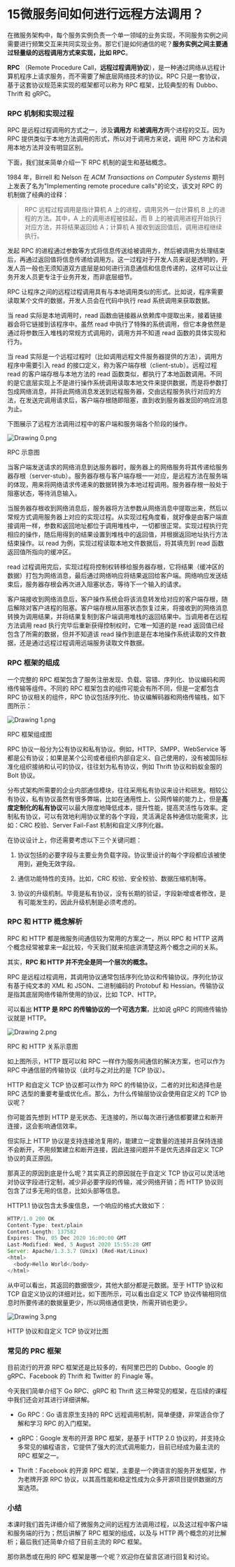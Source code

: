 # 15微服务间如何进行远程方法调用？

在微服务架构中，每个服务实例负责一个单一领域的业务实现，不同服务实例之间需要进行频繁交互来共同实现业务。那它们是如何通信的呢？**服务实例之间主要通过轻量级的远程调用方式来实现，比如 RPC**。

**RPC** （Remote Procedure Call，**远程过程调用协议**），是一种通过网络从远程计算机程序上请求服务，而不需要了解底层网络技术的协议。RPC 只是一套协议，基于这套协议规范来实现的框架都可以称为 RPC 框架，比较典型的有 Dubbo、Thrift 和 gRPC。

### RPC 机制和实现过程

RPC 是远程过程调用的方式之一，涉及**调用方** 和**被调用方**两个进程的交互。因为 RPC 提供类似于本地方法调用的形式，所以对于调用方来说，调用 RPC 方法和调用本地方法并没有明显区别。

下面，我们就来简单介绍一下 RPC 机制的诞生和基础概念。

1984 年，Birrell 和 Nelson 在 *ACM Transactions on Computer Systems* 期刊上发表了名为"Implementing remote procedure calls"的论文，该文对 RPC 的机制做了经典的诠释：
> RPC 远程过程调用是指计算机 A 上的进程，调用另外一台计算机 B 上的进程的方法。其中，A 上的调用进程被挂起，而 B 上的被调用进程开始执行对应方法，并将结果返回给 A；计算机 A 接收到返回值后，调用进程继续执行。

发起 RPC 的进程通过参数等方式将信息传送给被调用方，然后被调用方处理结束后，再通过返回值将信息传递给调用方。这一过程对于开发人员来说是透明的，开发人员一般也无须知道双方底层是如何进行消息通信和信息传递的，这样可以让业务开发人员更专注于业务开发，而非底层细节。

RPC 让程序之间的远程过程调用具有与本地调用类似的形式。比如说，程序需要读取某个文件的数据，开发人员会在代码中执行 read 系统调用来获取数据。

当 read 实际是本地调用时，read 函数由链接器从依赖库中提取出来，接着链接器会将它链接到该程序中。虽然 read 中执行了特殊的系统调用，但它本身依然是通过将参数压入堆栈的常规方式调用的，调用方并不知道 read 函数的具体实现和行为。

当 read 实际是一个远程过程时（比如调用远程文件服务器提供的方法），调用方程序中需要引入 read 的接口定义，称为客户端存根（client-stub）。远程过程 read 的客户端存根与本地方法的 read 函数类似，都执行了本地函数调用。不同的是它底层实现上不是进行操作系统调用读取本地文件来提供数据，而是将参数打包成网络消息，并将此网络消息发送到远程服务器，交由远程服务执行对应的方法，在发送完调用请求后，客户端存根随即阻塞，直到收到服务器发回的响应消息为止。

下图展示了远程方法调用过程中的客户端和服务端各个阶段的操作。


<Image alt="Drawing 0.png" src="https://s0.lgstatic.com/i/image/M00/43/EE/Ciqc1F887amAAUAAAABlfyr8G5Q880.png"/> 
  
RPC 示意图

当客户端发送请求的网络消息到达服务器时，服务器上的网络服务将其传递给服务器存根（server-stub）。服务器存根与客户端存根一一对应，是远程方法在服务端的体现，用来将网络请求传递来的数据转换为本地过程调用。服务器存根一般处于阻塞状态，等待消息输入。

当服务器存根收到网络消息后，服务器将方法参数从网络消息中提取出来，然后以常规方式调用服务器上对应的实现过程。从实现过程角度看，就好像是由客户端直接调用一样，参数和返回地址都位于调用堆栈中，一切都很正常。实现过程执行完相应的操作，随后用得到的结果设置到堆栈中的返回值，并根据返回地址执行方法结束操作。以 read 为例，实现过程读取本地文件数据后，将其填充到 read 函数返回值所指向的缓冲区。

read 过程调用完后，实现过程将控制权转移给服务器存根，它将结果（缓冲区的数据）打包为网络消息，最后通过网络响应将结果返回给客户端。网络响应发送结束后，服务器存根会再次进入阻塞状态，等待下一个输入的请求。

客户端接收到网络消息后，客户操作系统会将该消息转发给对应的客户端存根，随后解除对客户进程的阻塞。客户端存根从阻塞状态恢复过来，将接收到的网络消息转换为调用结果，并将结果复制到客户端调用堆栈的返回结果中。当调用者在远程方法调用 read 执行完毕后重新获得控制权时，它唯一知道的是 read 返回值已经包含了所需的数据，但并不知道该 read 操作到底是在本地操作系统读取的文件数据，还是通过远程过程调用远端服务读取文件数据。

### RPC 框架的组成

一个完整的 RPC 框架包含了服务注册发现、负载、容错、序列化、协议编码和网络传输等组件。不同的 RPC 框架包含的组件可能会有所不同，但是一定都包含 RPC 协议相关的组件，RPC 协议包括序列化、协议编解码器和网络传输栈，如下图所示：


<Image alt="Drawing 1.png" src="https://s0.lgstatic.com/i/image/M00/43/EE/Ciqc1F887bWAQUMOAACCOORZi64063.png"/> 
  
RPC 框架组成图

RPC 协议一般分为公有协议和私有协议。例如，HTTP、SMPP、WebService 等都是公有协议；如果是某个公司或者组织内部自定义、自己使用的，没有被国际标准化组织接纳和认可的协议，往往划为私有协议，例如 Thrift 协议和蚂蚁金服的 Bolt 协议。

分布式架构所需要的企业内部通信模块，往往采用私有协议来设计和研发。相较公有协议，私有协议虽然有很多弊端，比如在通用性上、公网传输的能力上，但是**高度定制化的私有协议**可以最大限度地降低成本，提升性能，提高灵活性与效率。定制私有协议，可以有效地利用协议里的各个字段，灵活满足各种通信功能需求，比如：CRC 校验、Server Fail-Fast 机制和自定义序列化器。

在协议设计上，你还需要考虑以下三个关键问题：

1. 协议包括的必要字段与主要业务负载字段。协议里设计的每个字段都应该被使用到，避免无效字段。

2. 通信功能特性的支持。比如，CRC 校验、安全校验、数据压缩机制等。

3. 协议的升级机制。毕竟是私有协议，没有长期的验证，字段新增或者修改，是有可能发生的，因此升级机制是必须考虑的。

### RPC 和 HTTP 概念解析

RPC 和 HTTP 都是微服务间通信较为常用的方案之一，所以 RPC 和 HTTP 这两个概念经常被拿来一起比较，今天我们就来彻底讲清楚这两个概念之间的关系。

其实，**RPC 和 HTTP 并不完全是同一个层次的概念。**

RPC 是远程过程调用，其调用协议通常包括序列化协议和传输协议。序列化协议有基于纯文本的 XML 和 JSON、二进制编码的 Protobuf 和 Hessian。传输协议是指其底层网络传输所使用的协议，比如 TCP、HTTP。

可以看出 **HTTP 是 RPC 的传输协议的一个可选方案**，比如说 gRPC 的网络传输协议就是 HTTP。


<Image alt="Drawing 2.png" src="https://s0.lgstatic.com/i/image/M00/43/F9/CgqCHl887caASe2qAABl7rQTtnA599.png"/> 
  
RPC 和 HTTP 关系示意图

如上图所示，HTTP 既可以和 RPC 一样作为服务间通信的解决方案，也可以作为 RPC 中通信层的传输协议（此时与之对比的是 TCP 协议）。

HTTP 和自定义 TCP 协议都可以作为 RPC 的传输协议，二者的对比和选择也是 RPC 选型的重要考量或优化点。那么，为什么传输层协议会使用自定义的 TCP 协议呢？

你可能首先想到 HTTP 是无状态、无连接的，所以每次进行通信都要建立和断开连接，这会影响通信效率。

但实际上 HTTP 协议是支持连接池复用的，能建立一定数量的连接并且保持连接不会断开，不用频繁建立和断开连接，因此连接问题并不是优先选择自定义 TCP 协议的真正原因。

那真正的原因到底是什么呢？其实真正的原因就在于自定义 TCP 协议可以灵活地对协议字段进行定制，减少非必要字段的传输，减少网络开销；而 HTTP 协议则包含了过多无用的信息，比如头部等信息。

HTTP1.1 协议包含太多废信息，一个响应的格式大致如下：

```js
HTTP/1.0 200 OK
Content-Type: text/plain 
Content-Length: 137582 
Expires: Thu, 05 Dec 2020 16:00:00 GMT 
Last-Modified: Wed, 5 August 2020 15:55:28 GMT 
Server: Apache/1.3.3.7 (Unix) (Red-Hat/Linux) 
<html> 
  <body>Hello World</body> 
</html>
```

从中可以看出，其返回的数据很少，其他大部分都是元数据。至于 HTTP 协议和 TCP 自定义协议的详细对比，如下图所示，可以看出自定义 TCP 协议传输相同信息时所要传递的数据量更少，所以网络通信更快，所需开销也更少。


<Image alt="Drawing 3.png" src="https://s0.lgstatic.com/i/image/M00/43/EE/Ciqc1F887d6AYkrdAACqqdChrI0328.png"/> 
  
HTTP 协议和自定义 TCP 协议对比图

### 常见的 PRC 框架

目前流行的开源 RPC 框架还是比较多的，有阿里巴巴的 Dubbo、Google 的 gRPC、Facebook 的 Thrift 和 Twitter 的 Finagle 等。

今天我们简单介绍下 Go RPC、gRPC 和 Thrift 这三种常见的框架，在后续的课程中我们还会对其进行详细讲解。

* Go RPC：Go 语言原生支持的 RPC 远程调用机制，简单便捷，非常适合你了解和学习 RPC 的入门框架。

* gRPC：Google 发布的开源 RPC 框架，是基于 HTTP 2.0 协议的，并支持众多常见的编程语言，它提供了强大的流式调用能力，目前已经成为最主流的 RPC 框架之一。

* Thrift：Facebook 的开源 RPC 框架，主要是一个跨语言的服务开发框架，作为老牌开源 RPC 协议，以其高性能和稳定性成为众多开源项目提供数据的方案选项。

### 小结

本课时我们首先详细介绍了微服务之间的远程方法调用过程，以及这过程中客户端和服务端的行为；然后讲解了 RPC 框架的组成，以及与 HTTP 两个概念的对比解析；最后我们还简单介绍了目前主流的 RPC 框架。

那你熟悉或在用的 RPC 框架是哪一个呢？欢迎你在留言区进行回复和讨论。

